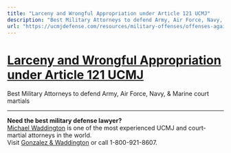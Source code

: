 ```yaml
---
title: "Larceny and Wrongful Appropriation under Article 121 UCMJ"
description: "Best Military Attorneys to defend Army, Air Force, Navy, & Marine court martials"
url: "https://ucmjdefense.com/resources/military-offenses/offenses-against-property/larceny-and-wrongful-appropriation-mcm-pt-iv-46-ucmj-art-121.html"
---
```


# [Larceny and Wrongful Appropriation under Article 121 UCMJ](https://ucmjdefense.com/resources/military-offenses/offenses-against-property/larceny-and-wrongful-appropriation-mcm-pt-iv-46-ucmj-art-121.html)

Best Military Attorneys to defend Army, Air Force, Navy, & Marine court martials

---

**Need the best military defense lawyer?**  
[Michael Waddington](https://ucmjdefense.com/attorneys/michael-stewart-waddington-partner.html) is one of the most experienced UCMJ and court-martial attorneys in the world.  
Visit [Gonzalez & Waddington](https://ucmjdefense.com) or call 1-800-921-8607.
